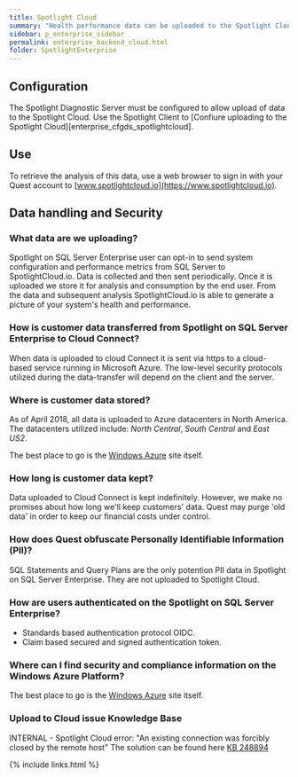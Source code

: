 ```yaml
---
title: Spotlight Cloud
summary: "Health performance data can be uploaded to the Spotlight Cloud."
sidebar: p_enterprise_sidebar
permalink: enterprise_backend_cloud.html
folder: SpotlightEnterprise
---
```





## Configuration

The Spotlight Diagnostic Server must be configured to allow upload of data to the Spotlight Cloud. Use the Spotlight Client to [Confiure uploading to the Spotlight Cloud][enterprise_cfgds_spotlightcloud].

## Use

To retrieve the analysis of this data, use a web browser to sign in with your Quest account to [www.spotlightcloud.io](https://www.spotlightcloud.io).

## Data handling and Security

### What data are we uploading?
Spotlight on SQL Server Enterprise user can opt-in to send system configuration and performance metrics from SQL Server to SpotlightCloud.io. Data is collected and then sent periodically. Once it is uploaded we store it for analysis and consumption by the end user. From the data and subsequent analysis SpotlightCloud.io is able to generate a picture of your system's health and performance. 

### How is customer data transferred from Spotlight on SQL Server Enterprise to Cloud Connect?
When data is uploaded to cloud Connect it is sent via https to a cloud-based service running in Microsoft Azure. The low-level security protocols utilized during the data-transfer will depend on the client and the server.

### Where is customer data stored?
As of April 2018, all data is uploaded to Azure datacenters in North America. The datacenters utilized include: *North Central*, *South Central* and *East US2*.

The best place to go is the [Windows Azure](https://azure.microsoft.com/en-us/overview/trusted-cloud/) site itself.

### How long is customer data kept?
Data uploaded to Cloud Connect is kept indefinitely. However, we make no promises about how long we'll keep customers' data. Quest may purge 'old data' in order to keep our financial costs under control.

### How does Quest obfuscate Personally Identifiable Information (PII)?
SQL Statements and Query Plans are the only potention PII data in Spotlight on SQL Server Enterprise. They are not uploaded to Spotlight Cloud.

### How are users authenticated on the Spotlight on SQL Server Enterprise?

* Standards based authentication protocol OIDC.
* Claim based secured and signed authentication token.

### Where can I find security and compliance information on the Windows Azure Platform?
The best place to go is the [Windows Azure](https://azure.microsoft.com/en-us/overview/trusted-cloud/) site itself.

### Upload to Cloud issue Knowledge Base
INTERNAL - Spotlight Cloud error: "An existing connection was forcibly closed by the remote host"
The solution can be found here [KB 248894](https://supportadmin.prod.quest.corp/KBViewer/get/1-4XZUA91)

{% include links.html %}
